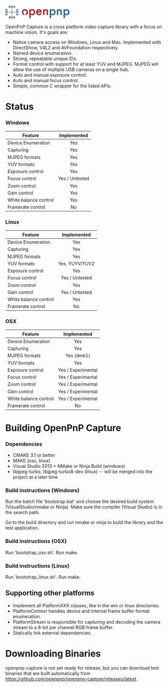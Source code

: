 ![OpenPNP Logo](doc/logo_small.png)

OpenPnP Capture is a cross platform video capture library with a focus on machine vision. It's goals are:

* Native camera access on Windows, Linux and Mac. Implemented with DirectShow, V4L2 and AVFoundation respectively.
* Named device enumeration.
* Strong, repeatable unique IDs.
* Format control with support for at least YUV and MJPEG. MJPEG will allow the use of multiple USB cameras on a single hub.
* Auto and manual exposure control.
* Auto and manual focus control.
* Simple, common C wrapper for the listed APIs.

# Status

### Windows

| Feature       | Implemented   |
| ------------- |:-------------:|
| Device Enumeration | Yes |
| Capturing | Yes |
| MJPEG formats | Yes |
| YUV formats | Yes |
| Exposure control | Yes |
| Focus control | Yes / Untested |
| Zoom control | Yes |
| Gain control | Yes |
| White balance control | Yes |
| Framerate control | No |

### Linux

| Feature       | Implemented   |
| ------------- |:-------------:|
| Device Enumeration | Yes |
| Capturing | Yes |
| MJPEG formats | Yes |
| YUV formats | Yes, YUYV/YUV2 |
| Exposure control | Yes |
| Focus control | Yes / Untested |
| Zoom control | Yes |
| Gain control | Yes / Untested |
| White balance control | Yes |
| Framerate control | No |

### OSX

| Feature       | Implemented   |
| ------------- |:-------------:|
| Device Enumeration | Yes |
| Capturing | Yes |
| MJPEG formats | Yes (dmb1) |
| YUV formats | Yes |
| Exposure control | Yes / Experimental |
| Focus control | Yes / Experimental |
| Zoom control | Yes / Experimental |
| Gain control | Yes / Experimental |
| White balance control | Yes / Experimental |
| Framerate control | No |

# Building OpenPnP Capture

### Dependencies
* CMAKE 3.1 or better
* MAKE (osx, linux)
* Visual Studio 2013 + NMake or Ninja Build (windows)
* libjpeg-turbo, libjpeg-turbo8-dev (linux) -- will be merged into the project at a later time

### Build instructions (Windows)
Run the batch file 'bootstrap.bat' and choose the desired build system (VisualStudio/nmake or Ninja). Make sure the compiler (Visual Studio) is in the search path. 

Go to the build directory and run nmake or ninja to build the library and the test application.

### Build instructions (OSX)
Run 'bootstrap_osx.sh'. Run make.

### Build instructions (Linux)
Run 'bootstrap_linux.sh'. Run make.

## Supporting other platforms
* Implement all PlatformXXX classes, like in the win or linux directories.
* PlatformContext handles device and internal frame buffer format enumeration.
* PlatformStream is responsible for capturing and decoding the camera stream to a 8-bit per channel RGB frame buffer.
* Statically link external dependencies.

# Downloading Binaries

openpnp-capture is not yet ready for release, but you can download test binaries that are built automatically
from https://github.com/openpnp/openpnp-capture/releases/latest.
